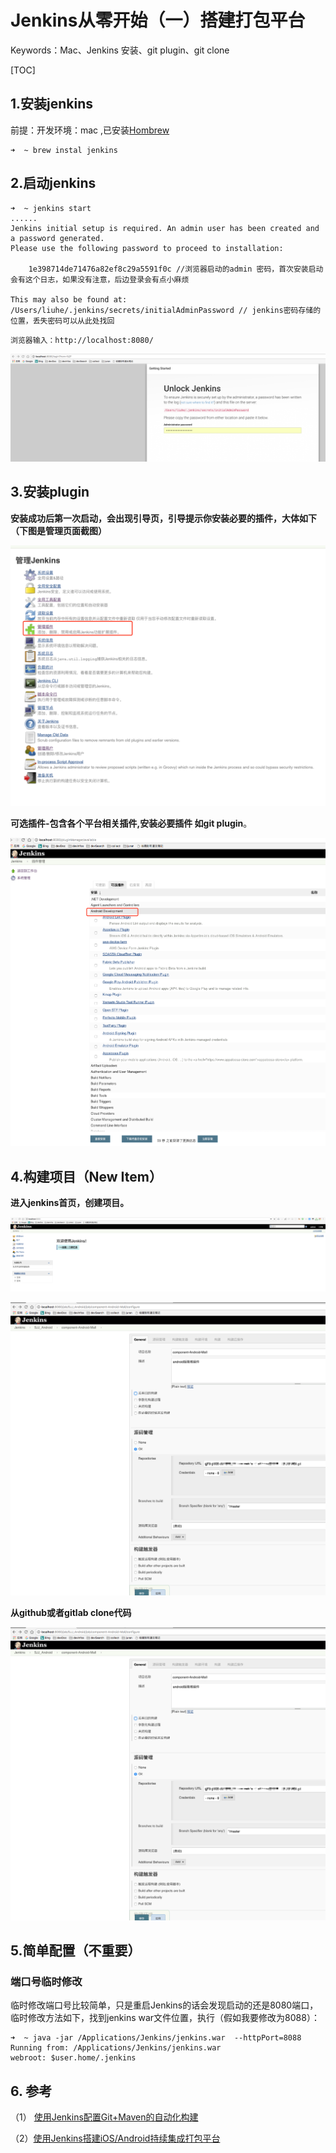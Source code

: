 # Jenkins从零开始（一）搭建打包平台

Keywords：Mac、Jenkins 安装、git plugin、git clone

[TOC]

## 1.安装jenkins
前提：开发环境：mac ,已安装[Hombrew](https://brew.sh/)

```
➜  ~ brew instal jenkins
```
## 2.启动jenkins

```
➜  ~ jenkins start
......
Jenkins initial setup is required. An admin user has been created and a password generated.
Please use the following password to proceed to installation:

    1e398714de71476a82ef8c29a5591f0c //浏览器启动的admin 密码，首次安装启动会有这个日志，如果没有注意，后边登录会有点小麻烦
    
This may also be found at: /Users/liuhe/.jenkins/secrets/initialAdminPassword // jenkins密码存储的位置，丢失密码可以从此处找回
```

    浏览器输入：http://localhost:8080/
  ![image](https://github.com/liuhea/DevNote/blob/master/jenkins/res/%E6%B5%8F%E8%A7%88%E5%99%A8%E6%89%93%E5%BC%80Jenkins.png?raw=true)
  
## 3.安装plugin
**安装成功后第一次启动，会出现引导页，引导提示你安装必要的插件，大体如下（下图是管理页面截图）**

![image](https://github.com/liuhea/DevNote/blob/master/jenkins/res/Jenkis%E7%AE%A1%E7%90%86%E9%A1%B5%E9%9D%A2.png?raw=true)

**可选插件-包含各个平台相关插件,安装必要插件 如git plugin**。

![image](https://github.com/liuhea/DevNote/blob/master/jenkins/res/Jenkins%E6%8F%92%E4%BB%B6%E5%AE%89%E8%A3%85%E9%A1%B5%E9%9D%A2.png?raw=true)

## 4.构建项目（New Item）
**进入jenkins首页，创建项目。**

![image](https://github.com/liuhea/DevNote/blob/master/jenkins/res/Jenkins%E9%A6%96%E9%A1%B5.png?raw=true)

![image](https://github.com/liuhea/DevNote/blob/master/jenkins/res/%E6%96%B0%E5%BB%BA%E9%A1%B9%E7%9B%AE%20git%20clone.png?raw=true)

**从github或者gitlab clone代码**

![image](https://github.com/liuhea/DevNote/blob/master/jenkins/res/%E6%96%B0%E5%BB%BA%E9%A1%B9%E7%9B%AE%20git%20clone.png?raw=true)

## 5.简单配置（不重要）
### 端口号临时修改
临时修改端口号比较简单，只是重启Jenkins的话会发现启动的还是8080端口，临时修改方法如下，找到jenkins war文件位置，执行（假如我要修改为8088）：
```
➜  ~ java -jar /Applications/Jenkins/jenkins.war  --httpPort=8088
Running from: /Applications/Jenkins/jenkins.war
webroot: $user.home/.jenkins
```


## 6. 参考
（1） [使用Jenkins配置Git+Maven的自动化构建](http://blog.csdn.net/xlgen157387/article/details/50353317)

（2）[使用Jenkins搭建iOS/Android持续集成打包平台](http://debugtalk.com/post/iOS-Android-Packing-with-Jenkins/)
  